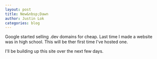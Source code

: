 ```yaml
---
layout: post
title: New&nbsp;Dawn
author: Justin Lok
categories: blog
---
```

Google started selling .dev domains for cheap. Last time I made a website was in high school. This will be ther first time I've hosted one.

I'll be building up this site over the next few days.